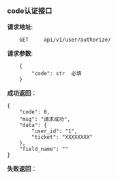 ### code认证接口

**请求地址**:
```
    GET     api/v1/user/authorize/
```

**请求参数**:
```
    {
        "code": str  必填
    }
```

**成功返回**：
```
{
    "code": 0,
    "msg": "请求成功",
    "data": {
        "user_id": "1",
        "ticket": "XXXXXXXX"       
    },
    "field_name": ""
}
```

**失败返回**：
```

```